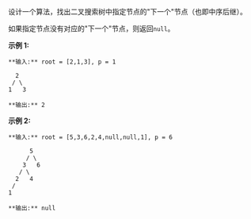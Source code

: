 设计一个算法，找出二叉搜索树中指定节点的"下一个"节点（也即中序后继）。

如果指定节点没有对应的"下一个"节点，则返回`null`。

**示例 1:**

    
    
    **输入:** root = [2,1,3], p = 1
    
      2
     / \
    1   3
    
    **输出:** 2

**示例 2:**

    
    
    **输入:** root = [5,3,6,2,4,null,null,1], p = 6
    
          5
         / \
        3   6
       / \
      2   4
     /   
    1
    
    **输出:** null

